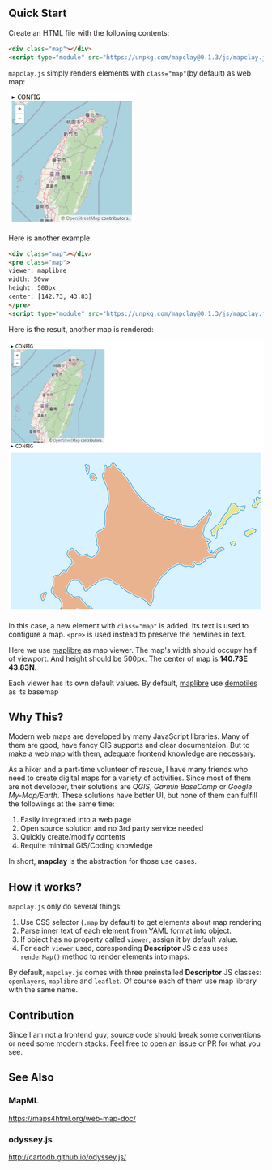 ## Quick Start

Create an HTML file with the following contents:

```html
<div class="map"></div>
<script type="module" src="https://unpkg.com/mapclay@0.1.3/js/mapclay.js"></script>
```

`mapclay.js` simply renders elements with `class="map"`(by default) as web map:

<img width="250px" src="resources/example_1.png">

Here is another example:

```html
<div class="map"></div>
<pre class="map">
viewer: maplibre
width: 50vw
height: 500px
center: [142.73, 43.83]
</pre>
<script type="module" src="https://unpkg.com/mapclay@0.1.3/js/mapclay.js"></script>
```

Here is the result, another map is rendered:

![](resources/example_2.png)

In this case, a new element with `class="map"` is added. Its text is used to configure a map.
`<pre>` is used instead to preserve the newlines in text.

Here we use [maplibre][] as map viewer. The map's width should occupy half of viewport.
And height should be 500px. The center of map is **140.73E 43.83N**.

Each viewer has its own default values.
By default, [maplibre][] use [demotiles][] as its basemap


## Why This?

Modern web maps are developed by many JavaScript libraries.
Many of them are good, have fancy GIS supports and clear documentaion.
But to make a web map with them, adequate frontend knowledge are necessary.

As a hiker and a part-time volunteer of rescue, I have many friends who need to 
create digital maps for a variety of activities. Since most of them are not 
developer, their solutions are *QGIS*, *Garmin BaseCamp* or *Google My-Map/Earth*.
These solutions have better UI, but none of them can fulfill the followings 
at the same time:

1. Easily integrated into a web page
1. Open source solution and no 3rd party service needed
1. Quickly create/modify contents
1. Require minimal GIS/Coding knowledge

In short, **mapclay** is the abstraction for those use cases.

## How it works?

`mapclay.js` only do several things:

1. Use CSS selector (`.map` by default) to get elements about map rendering
1. Parse inner text of each element from YAML format into object. 
1. If object has no property called `viewer`, assign it by default value.
1. For each `viewer` used, coresponding **Descriptor** JS class uses 
   `renderMap()` method to render elements into maps.

By default, `mapclay.js` comes with three preinstalled **Descriptor** JS classes: 
`openlayers`, `maplibre` and `leaflet`. Of course each of them use map library 
with the same name.


## Contribution

Since I am not a frontend guy, source code should break some conventions or
need some modern stacks. Feel free to open an issue or PR for what you see.

## See Also

### MapML
https://maps4html.org/web-map-doc/

### odyssey.js
http://cartodb.github.io/odyssey.js/

[maplibre]: https://maplibre.org/projects/maplibre-gl-js/
[demotiles]: https://github.com/maplibre/demotiles/
